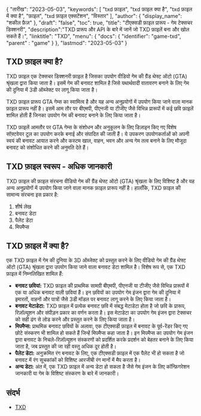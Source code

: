 {
"तारीख": "2023-05-03",
  "keywords": [
"txd फ़ाइल",
"txd फ़ाइल क्या है",
"txd फ़ाइल में क्या है",
"फ़ाइल",
"txd फ़ाइल एक्सटेंशन",
"विस्तार"
],
  "author": {
"display_name": "शकील फ़ैज़"
},
"draft": "false",
"toc": true,
"title": "टीएक्सडी फ़ाइल प्रारूप - गेम टेक्सचर डिक्शनरी",
  "description":"TXD प्रारूप और API के बारे में जानें जो TXD फ़ाइलें बना और खोल सकते हैं।",
"linktitle": "TXD",
  "menu": {
    "docs": {
      "identifier": "game-txd",
"parent" : "game"
}
},
"lastmod": "2023-05-03"
}

## TXD फ़ाइल क्या है?

TXD फ़ाइल एक टेक्सचर डिक्शनरी फ़ाइल है जिसका उपयोग वीडियो गेम की ग्रैंड थेफ्ट ऑटो (GTA) श्रृंखला द्वारा किया जाता है। इसमें गेम की बनावट शामिल है जिसे यथार्थवादी वातावरण बनाने के लिए गेम की दुनिया में 3डी ऑब्जेक्ट पर लागू किया जाता है।

TXD फ़ाइल प्रारूप GTA गेम्स का स्वामित्व है और यह अन्य अनुप्रयोगों में उपयोग किया जाने वाला मानक फ़ाइल प्रारूप नहीं है। इसमें आम तौर पर बीएमपी, पीएनजी या टीजीए जैसे विभिन्न प्रारूपों में कई छवि फ़ाइलें शामिल होती हैं जिनका उपयोग गेम की बनावट बनाने के लिए किया जाता है।

TXD फ़ाइलें आमतौर पर GTA गेम्स के संशोधन और अनुकूलन के लिए डिज़ाइन किए गए विशेष सॉफ़्टवेयर टूल का उपयोग करके बनाई और संपादित की जाती हैं। ये उपकरण उपयोगकर्ताओं को अपनी स्वयं की बनावट आयात करने और कस्टम खाल, वाहन, भवन और अन्य गेम तत्व बनाने के लिए मौजूदा बनावट को संशोधित करने की अनुमति देते हैं।

## TXD फ़ाइल स्वरूप - अधिक जानकारी

TXD फ़ाइल की फ़ाइल संरचना वीडियो गेम की ग्रैंड थेफ्ट ऑटो (GTA) श्रृंखला के लिए विशिष्ट है और यह अन्य अनुप्रयोगों में उपयोग किया जाने वाला मानक फ़ाइल प्रारूप नहीं है। हालाँकि, TXD फ़ाइल की सामान्य संरचना इस प्रकार है:

1. शीर्ष लेख
2. बनावट डेटा
3. पैलेट डेटा
4. मिपमैप्स

## TXD फ़ाइल में क्या है?

एक TXD फ़ाइल में गेम की दुनिया के 3D ऑब्जेक्ट को प्रस्तुत करने के लिए वीडियो गेम की ग्रैंड थेफ्ट ऑटो (GTA) श्रृंखला द्वारा उपयोग किया जाने वाला बनावट डेटा शामिल है। विशेष रूप से, एक TXD फ़ाइल में निम्नलिखित शामिल हैं:

- **बनावट छवियां:** TXD फ़ाइल की प्राथमिक सामग्री बीएमपी, पीएनजी या टीजीए जैसे विभिन्न प्रारूपों में एक या अधिक बनावट वाली छवियां हैं। इन छवियों का उपयोग गेम इंजन द्वारा गेम की दुनिया में इमारतों, वाहनों और पात्रों जैसे 3डी मॉडल पर बनावट लागू करने के लिए किया जाता है।
- **बनावट मेटाडेटा:** TXD फ़ाइल में प्रत्येक बनावट छवि में संबद्ध मेटाडेटा होता है जो छवि के प्रारूप, रिज़ॉल्यूशन और संपीड़न प्रकार का वर्णन करता है। इस मेटाडेटा का उपयोग गेम इंजन द्वारा टेक्सचर को सही ढंग से लोड करने और प्रस्तुत करने के लिए किया जाता है।
- **मिपमैप्स:** प्राथमिक बनावट छवियों के अलावा, एक टीएक्सडी फ़ाइल में बनावट के पूर्व-रेंडर किए गए छोटे संस्करण भी शामिल हो सकते हैं जिन्हें मिपमैप्स कहा जाता है। इन मिपमैप्स का उपयोग गेम इंजन द्वारा बनावट के निचले-रिज़ॉल्यूशन संस्करणों को प्रदर्शित करके प्रदर्शन को बेहतर बनाने के लिए किया जाता है, जब प्रस्तुत की जा रही वस्तु अधिक दूर होती है।
- **पैलेट डेटा:** अनुक्रमित रंग बनावट के लिए, एक टीएक्सडी फ़ाइल में एक पैलेट भी हो सकता है जो बनावट में रंग सूचकांकों को विशिष्ट आरजीबी रंग मानों में मैप करता है।
- **अन्य डेटा:** अंत में, एक TXD फ़ाइल में अन्य डेटा हो सकता है जैसे गेम इंजन के लिए कॉन्फ़िगरेशन जानकारी या गेम के विशिष्ट संस्करण के बारे में जानकारी।

## संदर्भ
* [TXD](https://gta.fandom.com/wiki/TXD)


